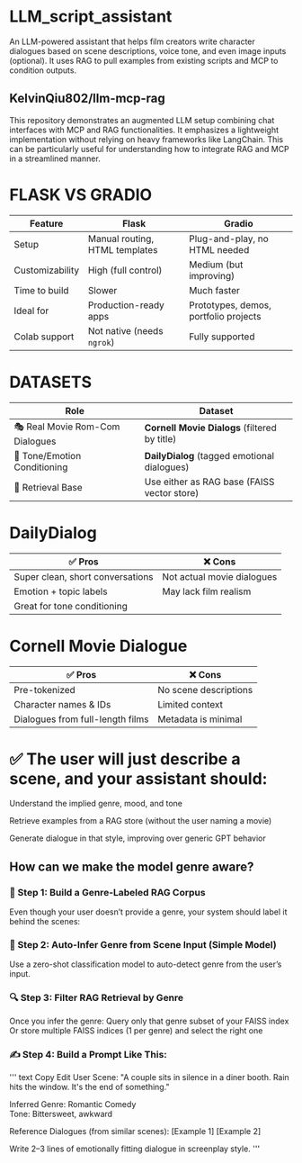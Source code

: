 # LLM_script_assistant
 An LLM-powered assistant that helps film creators write character dialogues based on scene descriptions, voice tone, and even image inputs (optional). It uses RAG to pull examples from existing scripts and MCP to condition outputs.

## KelvinQiu802/llm-mcp-rag
This repository demonstrates an augmented LLM setup combining chat interfaces with MCP and RAG functionalities. It emphasizes a lightweight implementation without relying on heavy frameworks like LangChain. This can be particularly useful for understanding how to integrate RAG and MCP in a streamlined manner.

# FLASK VS GRADIO

| Feature         | **Flask**                      | **Gradio**                            |
| --------------- | ------------------------------ | ------------------------------------- |
| Setup           | Manual routing, HTML templates | Plug-and-play, no HTML needed         |
| Customizability | High (full control)            | Medium (but improving)                |
| Time to build   | Slower                         | Much faster                           |
| Ideal for       | Production-ready apps          | Prototypes, demos, portfolio projects |
| Colab support   | Not native (needs `ngrok`)     | Fully supported                       |

# DATASETS

| Role                            | Dataset                                       |
| ------------------------------- | --------------------------------------------- |
| 🎭 Real Movie Rom-Com Dialogues | **Cornell Movie Dialogs** (filtered by title) |
| 🎯 Tone/Emotion Conditioning    | **DailyDialog** (tagged emotional dialogues)  |
| 🧠 Retrieval Base               | Use either as RAG base (FAISS vector store)   |

# DailyDialog

| ✅ Pros                           | ❌ Cons                     |
| -------------------------------- | -------------------------- |
| Super clean, short conversations | Not actual movie dialogues |
| Emotion + topic labels           | May lack film realism      |
| Great for tone conditioning      |                            |

# Cornell Movie Dialogue

| ✅ Pros                           | ❌ Cons                |
| -------------------------------- | --------------------- |
| Pre-tokenized                    | No scene descriptions |
| Character names & IDs            | Limited context       |
| Dialogues from full-length films | Metadata is minimal   |

# ✅ The user will just describe a scene, and your assistant should:

Understand the implied genre, mood, and tone

Retrieve examples from a RAG store (without the user naming a movie)

Generate dialogue in that style, improving over generic GPT behavior

## How can we make the model genre aware?

### 🧩 Step 1: Build a Genre-Labeled RAG Corpus
Even though your user doesn’t provide a genre, your system should label it behind the scenes:

### 🧠 Step 2: Auto-Infer Genre from Scene Input (Simple Model)
Use a zero-shot classification model to auto-detect genre from the user’s input.

### 🔍 Step 3: Filter RAG Retrieval by Genre
Once you infer the genre:
Query only that genre subset of your FAISS index
Or store multiple FAISS indices (1 per genre) and select the right one

### ✍️ Step 4: Build a Prompt Like This:
''' text
Copy
Edit
User Scene: "A couple sits in silence in a diner booth. Rain hits the window. It's the end of something."

Inferred Genre: Romantic Comedy  
Tone: Bittersweet, awkward

Reference Dialogues (from similar scenes):
[Example 1]
[Example 2]

Write 2–3 lines of emotionally fitting dialogue in screenplay style.  '''




